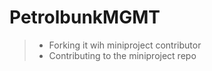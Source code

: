 # PetrolbunkMGMT
> - Forking it wih miniproject contributor
> - Contributing to the miniproject repo
